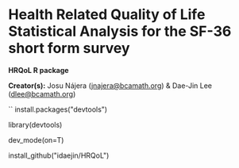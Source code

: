 # Health Related Quality of Life Statistical Analysis for the SF-36 short form survey

**HRQoL R package**

**Creator(s):** Josu Nájera (<jnajera@bcamath.org>) & Dae-Jin Lee (<dlee@bcamath.org>)

``
install.packages("devtools")

library(devtools)

dev_mode(on=T)

install_github("idaejin/HRQoL")
```
